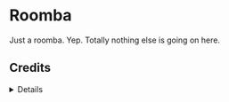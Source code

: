 # Roomba
Just a roomba. Yep. Totally nothing else is going on here.

## Credits
<details>

  * Roomba model - https://sketchfab.com/3d-models/robot-vacuum-cleaner-low-poly-7230d8d80e8b4a82b4a34a5e7926d0d3
  * Roomba sound - Roomba sound - https://freesound.org/people/cmusounddesign/sounds/71936/
  <details>
  <Summary>spoilerino no fake 100% real</summary>
  
* TV model - https://sketchfab.com/3d-models/retro-tv-television-voxel-art-0ffb2aab06bb477eac888f97595c68bf#download
* Maxwell model - https://sketchfab.com/3d-models/maxwell-the-cat-dingus-2ca7f3c1957847d6a145fc35de9046b0
* Maxwell theme from Voices of the Void - https://www.youtube.com/watch?v=WmnUPJxfkow
* Joel's Anti Alien Alarm - https://www.youtube.com/watch?v=p_khWy7GAcQ
* Bad To The Bone Riff - https://www.youtube.com/watch?v=Ad87SqVYizA
* Half Life 2 explosion sound effects - https://www.youtube.com/watch?v=-73Rotkv274
  </details>

</details>
